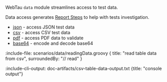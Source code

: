 WebTau `data` module streamlines access to test data.

Data access generates [Report Steps](report/steps) to help with tests investigation. 

* [json](data/json) - access JSON test data
* [csv](data/csv) - access CSV test data
* [pdf](data/pdf) - access PDF data to validate
* [base64](data/base64) - encode and decode base64

:include-file: scenarios/data/readingData.groovy {
  title: "read table data from csv", 
  surroundedBy: "// read" 
}

:include-cli-output: doc-artifacts/csv-table-data-output.txt {title: "console output"}
